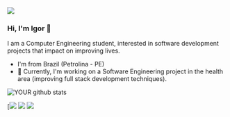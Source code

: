 <img src="https://github.com/pr2tik1/pr2tik1/blob/master/IMAGE-NAME">

### Hi, I'm Igor 👋
I am a Computer Engineering student, interested in software development projects that impact on improving lives.
- I'm from Brazil (Petrolina - PE)
- 🔭 Currently, I'm working on a Software Engineering project in the health area (improving full stack development techniques).



![YOUR github stats](https://github-readme-stats.vercel.app/api?username=USERNAME)

[[<img src="https://img.shields.io/badge/linkedin-%230077B5.svg?&style=for-the-badge&logo=linkedin&logoColor=white" />](https://www.linkedin.com/in/USERNAME/) [<img src = "https://img.shields.io/badge/instagram-%23E4405F.svg?&style=for-the-badge&logo=instagram&logoColor=white">](https://www.instagram.com/igorvcarvalho/) [<img src = "https://img.shields.io/badge/facebook-%231877F2.svg?&style=for-the-badge&logo=facebook&logoColor=white">](https://www.facebook.com/igor.vivnicius.716)
